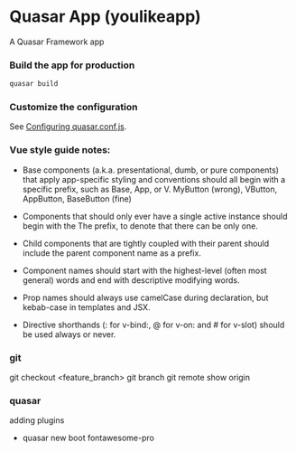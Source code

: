 # Quasar App (youlikeapp)

A Quasar Framework app

### Build the app for production

```bash
quasar build
```

### Customize the configuration

See [Configuring quasar.conf.js](https://quasar.dev/quasar-cli/quasar-conf-js).

### Vue style guide notes:

- Base components (a.k.a. presentational, dumb, or pure components) that apply app-specific styling and conventions should all begin with a specific prefix, such as Base, App, or V.
  MyButton (wrong),
  VButton, AppButton, BaseButton (fine)

- Components that should only ever have a single active instance should begin with the The prefix, to denote that there can be only one.

- Child components that are tightly coupled with their parent should include the parent component name as a prefix.

- Component names should start with the highest-level (often most general) words and end with descriptive modifying words.

- Prop names should always use camelCase during declaration, but kebab-case in templates and JSX.

- Directive shorthands (: for v-bind:, @ for v-on: and # for v-slot) should be used always or never.

### git

git checkout <feature_branch>
git branch
git remote show origin

### quasar

adding plugins

- quasar new boot fontawesome-pro
